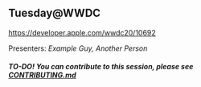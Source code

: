 ## Tuesday@WWDC

https://developer.apple.com/wwdc20/10692

Presenters: _Example Guy, Another Person_

##### TO-DO! You can contribute to this session, please see [CONTRIBUTING.md](CONTRIBUTING.md)
